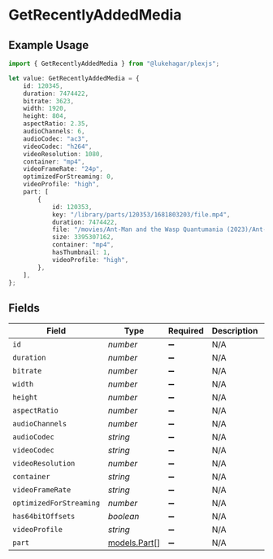 # GetRecentlyAddedMedia

## Example Usage

```typescript
import { GetRecentlyAddedMedia } from "@lukehagar/plexjs";

let value: GetRecentlyAddedMedia = {
    id: 120345,
    duration: 7474422,
    bitrate: 3623,
    width: 1920,
    height: 804,
    aspectRatio: 2.35,
    audioChannels: 6,
    audioCodec: "ac3",
    videoCodec: "h264",
    videoResolution: 1080,
    container: "mp4",
    videoFrameRate: "24p",
    optimizedForStreaming: 0,
    videoProfile: "high",
    part: [
        {
            id: 120353,
            key: "/library/parts/120353/1681803203/file.mp4",
            duration: 7474422,
            file: "/movies/Ant-Man and the Wasp Quantumania (2023)/Ant-Man.and.the.Wasp.Quantumania.2023.1080p.mp4",
            size: 3395307162,
            container: "mp4",
            hasThumbnail: 1,
            videoProfile: "high",
        },
    ],
};
```

## Fields

| Field                              | Type                               | Required                           | Description                        | Example                            |
| ---------------------------------- | ---------------------------------- | ---------------------------------- | ---------------------------------- | ---------------------------------- |
| `id`                               | *number*                           | :heavy_minus_sign:                 | N/A                                | 120345                             |
| `duration`                         | *number*                           | :heavy_minus_sign:                 | N/A                                | 7474422                            |
| `bitrate`                          | *number*                           | :heavy_minus_sign:                 | N/A                                | 3623                               |
| `width`                            | *number*                           | :heavy_minus_sign:                 | N/A                                | 1920                               |
| `height`                           | *number*                           | :heavy_minus_sign:                 | N/A                                | 804                                |
| `aspectRatio`                      | *number*                           | :heavy_minus_sign:                 | N/A                                | 2.35                               |
| `audioChannels`                    | *number*                           | :heavy_minus_sign:                 | N/A                                | 6                                  |
| `audioCodec`                       | *string*                           | :heavy_minus_sign:                 | N/A                                | ac3                                |
| `videoCodec`                       | *string*                           | :heavy_minus_sign:                 | N/A                                | h264                               |
| `videoResolution`                  | *number*                           | :heavy_minus_sign:                 | N/A                                | 1080                               |
| `container`                        | *string*                           | :heavy_minus_sign:                 | N/A                                | mp4                                |
| `videoFrameRate`                   | *string*                           | :heavy_minus_sign:                 | N/A                                | 24p                                |
| `optimizedForStreaming`            | *number*                           | :heavy_minus_sign:                 | N/A                                | 0                                  |
| `has64bitOffsets`                  | *boolean*                          | :heavy_minus_sign:                 | N/A                                |                                    |
| `videoProfile`                     | *string*                           | :heavy_minus_sign:                 | N/A                                | high                               |
| `part`                             | [models.Part](../models/part.md)[] | :heavy_minus_sign:                 | N/A                                |                                    |